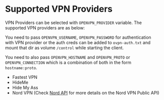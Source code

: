 # Supported VPN Providers

VPN Providers can be selected with `OPENVPN_PROVIDER` variable. The supported VPN providers are as below:

You need to pass `OPENVPN_USERNAME`, `OPENVPN_PASSWORD` for authentication with VPN provider or the auth creds can be added to `ovpn-auth.txt` and mount that dir as volume `/control` while starting the client.

You need to also pass `OPENVPN_HOSTNAME` and `OPENVPN_PROTO` or `OPENVPN_CONNECTION` which is a combination of both in the form `hostname:proto`.

* Fastest VPN
* HideMe
* Hide My Ass
* Nord VPN (Check [Nord API](nordvpn_api.md) for more details on the Nord VPN Public API)
